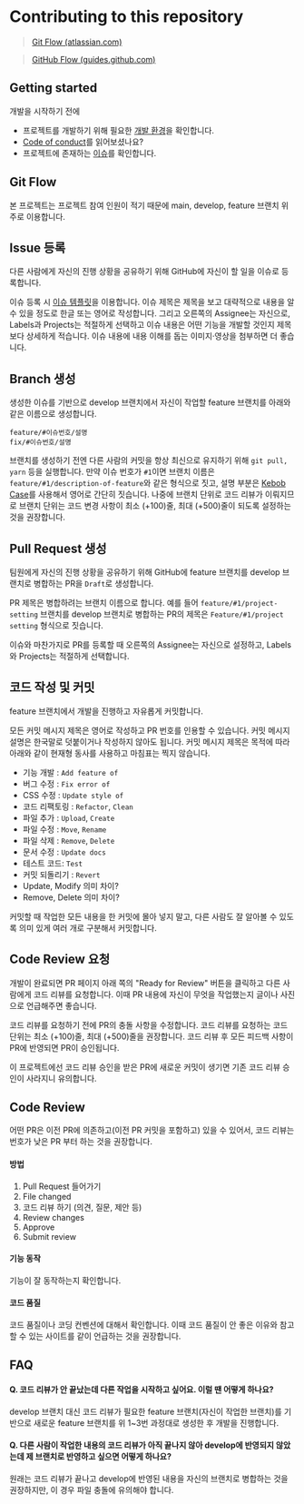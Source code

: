 # Contributing to this repository

> [Git Flow (atlassian.com)](https://www.atlassian.com/git/tutorials/comparing-workflows/gitflow-workflow)

> [GitHub Flow (guides.github.com)](https://guides.github.com/introduction/flow/)

## Getting started

개발을 시작하기 전에

- 프로젝트를 개발하기 위해 필요한 [개발 환경](README.md)을 확인합니다.
- [Code of conduct](CODE_OF_CONDUCT.md)를 읽어보셨나요?
- 프로젝트에 존재하는 [이슈](https://github.com/rmfpdlxmtidl/upbit-trading/issues)를 확인합니다.

## Git Flow

본 프로젝트는 프로젝트 참여 인원이 적기 때문에 main, develop, feature 브랜치 위주로 이용합니다.

## Issue 등록

다른 사람에게 자신의 진행 상황을 공유하기 위해 GitHub에 자신이 할 일을 이슈로 등록합니다.

이슈 등록 시 [이슈 템플릿](https://github.com/rmfpdlxmtidl/upbit-trading/issues/new/choose)을 이용합니다. 이슈 제목은 제목을 보고 대략적으로 내용을 알 수 있을 정도로 한글 또는 영어로 작성합니다. 그리고 오른쪽의 Assignee는 자신으로, Labels과 Projects는 적절하게 선택하고 이슈 내용은 어떤 기능을 개발할 것인지 제목보다 상세하게 적습니다. 이슈 내용에 내용 이해를 돕는 이미지·영상을 첨부하면 더 좋습니다.

## Branch 생성

생성한 이슈를 기반으로 develop 브랜치에서 자신이 작업할 feature 브랜치를 아래와 같은 이름으로 생성합니다.

```
feature/#이슈번호/설명
fix/#이슈번호/설명
```

브랜치를 생성하기 전엔 다른 사람의 커밋을 항상 최신으로 유지하기 위해 `git pull, yarn` 등을 실행합니다. 만약 이슈 번호가 `#1`이면 브랜치 이름은 `feature/#1/description-of-feature`와 같은 형식으로 짓고, 설명 부분은 [Kebob Case](https://en.wiktionary.org/wiki/kebab_case)를 사용해서 영어로 간단히 짓습니다. 나중에 브랜치 단위로 코드 리뷰가 이뤄지므로 브랜치 단위는 코드 변경 사항이 최소 (+100)줄, 최대 (+500)줄이 되도록 설정하는 것을 권장합니다.

## Pull Request 생성

팀원에게 자신의 진행 상황을 공유하기 위해 GitHub에 feature 브랜치를 develop 브랜치로 병합하는 PR을 `Draft`로 생성합니다.

PR 제목은 병합하려는 브랜치 이름으로 합니다. 예를 들어 `feature/#1/project-setting` 브랜치를 develop 브랜치로 병합하는 PR의 제목은 `Feature/#1/project setting` 형식으로 짓습니다.

이슈와 마찬가지로 PR를 등록할 때 오른쪽의 Assignee는 자신으로 설정하고, Labels와 Projects는 적절하게 선택합니다.

## 코드 작성 및 커밋

feature 브랜치에서 개발을 진행하고 자유롭게 커밋합니다.

모든 커밋 메시지 제목은 영어로 작성하고 PR 번호를 인용할 수 있습니다. 커밋 메시지 설명은 한국말로 덧붙이거나 작성하지 않아도 됩니다. 커밋 메시지 제목은 목적에 따라 아래와 같이 현재형 동사를 사용하고 마침표는 찍지 않습니다.

- 기능 개발 : `Add feature of`
- 버그 수정 : `Fix error of`
- CSS 수정 : `Update style of`
- 코드 리팩토링 : `Refactor`, `Clean`
- 파일 추가 : `Upload`, `Create`
- 파일 수정 : `Move`, `Rename`
- 파일 삭제 : `Remove`, `Delete`
- 문서 수정 : `Update docs`
- 테스트 코드: `Test`
- 커밋 되돌리기 : `Revert`
- Update, Modify 의미 차이?
- Remove, Delete 의미 차이?

커밋할 때 작업한 모든 내용을 한 커밋에 몰아 넣지 말고, 다른 사람도 잘 알아볼 수 있도록 의미 있게 여러 개로 구분해서 커밋합니다.

## Code Review 요청

개발이 완료되면 PR 페이지 아래 쪽의 "Ready for Review" 버튼을 클릭하고 다른 사람에게 코드 리뷰를 요청합니다. 이때 PR 내용에 자신이 무엇을 작업했는지 글이나 사진으로 언급해주면 좋습니다.

코드 리뷰를 요청하기 전에 PR의 충돌 사항을 수정합니다. 코드 리뷰를 요청하는 코드 단위는 최소 (+100)줄, 최대 (+500)줄을 권장합니다. 코드 리뷰 후 모든 피드백 사항이 PR에 반영되면 PR이 승인됩니다.

이 프로젝트에선 코드 리뷰 승인을 받은 PR에 새로운 커밋이 생기면 기존 코드 리뷰 승인이 사라지니 유의합니다.

## Code Review

어떤 PR은 이전 PR에 의존하고(이전 PR 커밋을 포함하고) 있을 수 있어서, 코드 리뷰는 번호가 낮은 PR 부터 하는 것을 권장합니다.

#### 방법

1. Pull Request 들어가기
2. File changed
3. 코드 리뷰 하기 (의견, 질문, 제안 등)
4. Review changes
5. Approve
6. Submit review

#### 기능 동작

기능이 잘 동작하는지 확인합니다.

#### 코드 품질

코드 품질이나 코딩 컨벤션에 대해서 확인합니다. 이때 코드 품질이 안 좋은 이유와 참고할 수 있는 사이트를 같이 언급하는 것을 권장합니다.

## FAQ

#### Q. 코드 리뷰가 안 끝났는데 다른 작업을 시작하고 싶어요. 이럴 땐 어떻게 하나요?

develop 브랜치 대신 코드 리뷰가 필요한 feature 브랜치(자신이 작업한 브랜치)를 기반으로 새로운 feature 브랜치를 위 1~3번 과정대로 생성한 후 개발을 진행합니다.

#### Q. 다른 사람이 작업한 내용의 코드 리뷰가 아직 끝나지 않아 develop에 반영되지 않았는데 제 브랜치로 반영하고 싶으면 어떻게 하나요?

원래는 코드 리뷰가 끝나고 develop에 반영된 내용을 자신의 브랜치로 병합하는 것을 권장하지만, 이 경우 파일 충돌에 유의해야 합니다.
